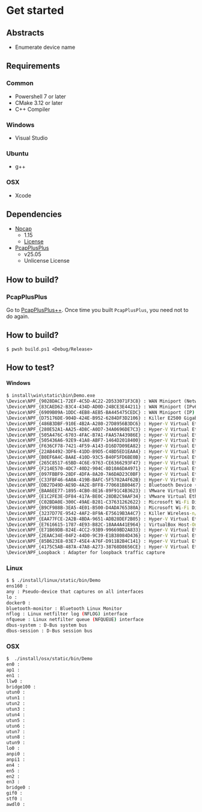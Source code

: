 # Get started

## Abstracts

* Enumerate device name

## Requirements

### Common

* Powershell 7 or later
* CMake 3.12 or later
* C++ Compiler

### Windows

* Visual Studio

### Ubuntu

* g++

### OSX

* Xcode

## Dependencies

* [Npcap](https://npcap.com/#download)
  * 1.15
  * [License](https://npcap.com/oem/)
* [PcapPlusPlus](https://github.com/seladb/PcapPlusPlus)
  * v25.05
  * Unlicense License

## How to build?

### PcapPlusPlus

Go to [PcapPlusPlus++](..).
Once time you built `PcapPlusPlus`, you need not to do again.

## How to build?

````shell
$ pwsh build.ps1 <Debug/Release>
````

## How to test?

#### Windows

````bat
$ install\win\static\bin\Demo.exe
\Device\NPF_{9028DAC1-72EF-4C5D-AC22-2D533071F3C8} : WAN Miniport (Network Monitor)
\Device\NPF_{83CAED62-B3C4-434D-AD0D-24BCE3E44211} : WAN Miniport (IPv6)
\Device\NPF_{6909B09A-1DDC-4EB8-AEB5-BA445475CEDC} : WAN Miniport (IP)
\Device\NPF_{D75176DE-904D-424E-B952-6284DF3D2106} : Killer E2500 Gigabit Ethernet Controller
\Device\NPF_{486B3DBF-910E-4B2A-A280-27D8956B3DC6} : Hyper-V Virtual Ethernet Adapter #16
\Device\NPF_{280E52A1-AA25-4D8C-A0D7-34A0696DE7C3} : Hyper-V Virtual Ethernet Adapter #15
\Device\NPF_{505A476C-6703-4FAC-B7A1-FAA57A43986E} : Hyper-V Virtual Ethernet Adapter #14
\Device\NPF_{505436A6-92E9-41A8-ABF7-1464D2018400} : Hyper-V Virtual Ethernet Adapter #13
\Device\NPF_{F636CF78-7421-4F59-A143-D16D7D09EA82} : Hyper-V Virtual Ethernet Adapter #12
\Device\NPF_{22AB4492-3DF6-41DD-B9D5-C4BD5ED1EAA4} : Hyper-V Virtual Ethernet Adapter #11
\Device\NPF_{B0EF6A4C-BAAE-410D-93C5-B40F5FD6BE0B} : Hyper-V Virtual Ethernet Adapter #10
\Device\NPF_{265C8517-65BD-4C6E-9763-CE6366293F47} : Hyper-V Virtual Ethernet Adapter #9
\Device\NPF_{F214E570-4DC7-40D2-904C-8D10A6DA4971} : Hyper-V Virtual Ethernet Adapter #7
\Device\NPF_{097FBBF9-28DF-4DFA-8A20-7A6DAD23C0BF} : Hyper-V Virtual Ethernet Adapter #2
\Device\NPF_{C33FBF46-6A0A-419B-BAFC-5F5702A4F62B} : Hyper-V Virtual Ethernet Adapter
\Device\NPF_{DB27D49D-AE9D-4A2E-BFF8-770681B80467} : Bluetooth Device (Personal Area Network) #4
\Device\NPF_{BAA6EE77-1895-4CB0-8E16-89F91C4B3623} : VMware Virtual Ethernet Adapter for VMnet8
\Device\NPF_{E1C2FE3E-DF84-417A-BE0C-28DB2C9AAF34} : VMware Virtual Ethernet Adapter for VMnet1
\Device\NPF_{C02BDA0E-300C-49AE-B281-C37631262622} : Microsoft Wi-Fi Direct Virtual Adapter #4
\Device\NPF_{B9CF988B-3EA5-4E01-B500-D4ADA765380A} : Microsoft Wi-Fi Direct Virtual Adapter #3
\Device\NPF_{3237D77E-9542-4AF2-8F9A-E75619B3A4C7} : Killer Wireless-n/a/ac 1535 Wireless Network Adapter
\Device\NPF_{EAA77FCE-2A2B-4BDA-9651-ADB28DEF2B05} : Hyper-V Virtual Ethernet Adapter #8
\Device\NPF_{E7616615-1787-4E93-B82C-18AA4A41E964} : VirtualBox Host-Only Ethernet Adapter
\Device\NPF_{E71B69DB-824E-4CC2-93B9-99669BD2A833} : Hyper-V Virtual Ethernet Adapter #6
\Device\NPF_{2EAAC34E-04F2-44D0-9C39-E1B38084D436} : Hyper-V Virtual Ethernet Adapter #5
\Device\NPF_{85B623E8-03E7-45E4-A76F-D911B2B4C141} : Hyper-V Virtual Ethernet Adapter #4
\Device\NPF_{4175C5AB-487A-47A8-A273-38768D8656CE} : Hyper-V Virtual Ethernet Adapter #3
\Device\NPF_Loopback : Adapter for loopback traffic capture
````

### Linux

````bash
$ $ ./install/linux/static/bin/Demo 
ens160 : 
any : Pseudo-device that captures on all interfaces
lo : 
docker0 : 
bluetooth-monitor : Bluetooth Linux Monitor
nflog : Linux netfilter log (NFLOG) interface
nfqueue : Linux netfilter queue (NFQUEUE) interface
dbus-system : D-Bus system bus
dbus-session : D-Bus session bus
````

### OSX

````bash
$  ./install/osx/static/bin/Demo
en0 : 
ap1 : 
en1 : 
llw0 : 
bridge100 : 
utun0 : 
utun1 : 
utun2 : 
utun3 : 
utun4 : 
utun5 : 
utun6 : 
utun7 : 
utun8 : 
utun9 : 
lo0 : 
anpi0 : 
anpi1 : 
en4 : 
en5 : 
en2 : 
en3 : 
bridge0 : 
gif0 : 
stf0 : 
awdl0 : 
````